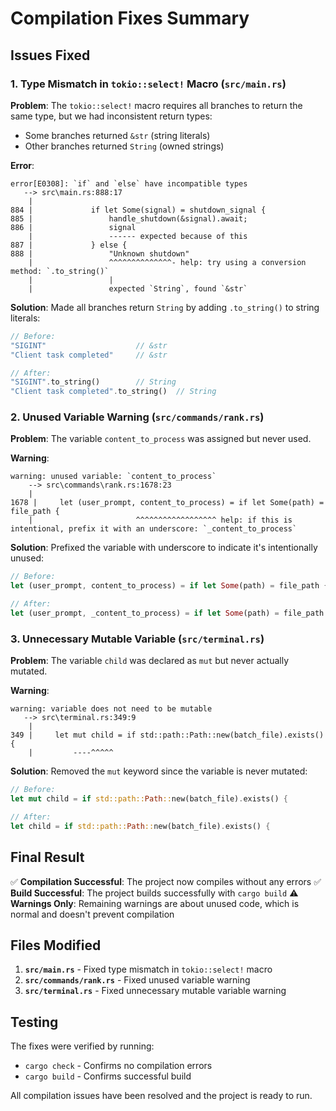 # Compilation Fixes Summary

## Issues Fixed

### 1. Type Mismatch in `tokio::select!` Macro (`src/main.rs`)

**Problem**: The `tokio::select!` macro requires all branches to return the same type, but we had inconsistent return types:
- Some branches returned `&str` (string literals)
- Other branches returned `String` (owned strings)

**Error**: 
```
error[E0308]: `if` and `else` have incompatible types
   --> src\main.rs:888:17
    |
884 |             if let Some(signal) = shutdown_signal {
885 |                 handle_shutdown(&signal).await;
886 |                 signal
    |                 ------ expected because of this
887 |             } else {
888 |                 "Unknown shutdown"
    |                 ^^^^^^^^^^^^^^- help: try using a conversion method: `.to_string()`
    |                 |
    |                 expected `String`, found `&str`
```

**Solution**: Made all branches return `String` by adding `.to_string()` to string literals:

```rust
// Before:
"SIGINT"                    // &str
"Client task completed"     // &str

// After:
"SIGINT".to_string()        // String
"Client task completed".to_string()  // String
```

### 2. Unused Variable Warning (`src/commands/rank.rs`)

**Problem**: The variable `content_to_process` was assigned but never used.

**Warning**:
```
warning: unused variable: `content_to_process`
    --> src\commands\rank.rs:1678:23
    |
1678 |     let (user_prompt, content_to_process) = if let Some(path) = file_path {
    |                       ^^^^^^^^^^^^^^^^^^ help: if this is intentional, prefix it with an underscore: `_content_to_process`
```

**Solution**: Prefixed the variable with underscore to indicate it's intentionally unused:

```rust
// Before:
let (user_prompt, content_to_process) = if let Some(path) = file_path {

// After:
let (user_prompt, _content_to_process) = if let Some(path) = file_path {
```

### 3. Unnecessary Mutable Variable (`src/terminal.rs`)

**Problem**: The variable `child` was declared as `mut` but never actually mutated.

**Warning**:
```
warning: variable does not need to be mutable
   --> src\terminal.rs:349:9
    |
349 |     let mut child = if std::path::Path::new(batch_file).exists() {
    |         ----^^^^^
```

**Solution**: Removed the `mut` keyword since the variable is never mutated:

```rust
// Before:
let mut child = if std::path::Path::new(batch_file).exists() {

// After:
let child = if std::path::Path::new(batch_file).exists() {
```

## Final Result

✅ **Compilation Successful**: The project now compiles without any errors
✅ **Build Successful**: The project builds successfully with `cargo build`
⚠️ **Warnings Only**: Remaining warnings are about unused code, which is normal and doesn't prevent compilation

## Files Modified

1. **`src/main.rs`** - Fixed type mismatch in `tokio::select!` macro
2. **`src/commands/rank.rs`** - Fixed unused variable warning
3. **`src/terminal.rs`** - Fixed unnecessary mutable variable warning

## Testing

The fixes were verified by running:
- `cargo check` - Confirms no compilation errors
- `cargo build` - Confirms successful build

All compilation issues have been resolved and the project is ready to run. 